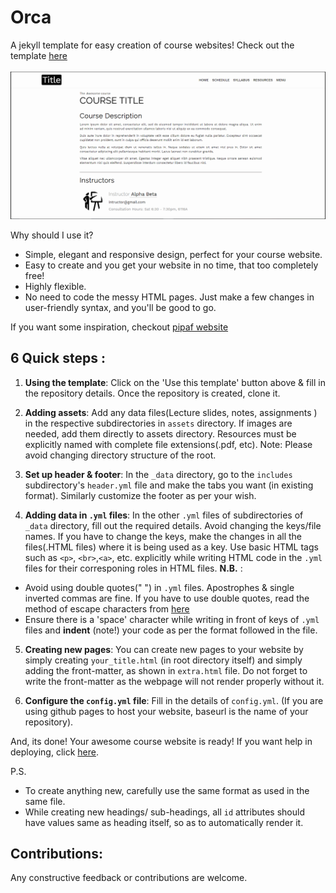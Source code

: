 # Orca
A jekyll template for easy creation of course websites! Check out the template [here][website] 
<br><br>
![alt text](assets/orca.jpg)


Why should I use it?

* Simple, elegant and responsive design, perfect for your course website.
* Easy to create and you get your website in no time, that too completely free!
* Highly flexible.
* No need to code the messy HTML pages. Just make a few changes in user-friendly syntax, and you'll be good to go.

If you want some inspiration, checkout [pipaf website][pipaf]

## 6 Quick steps :

1. **Using the template**: Click on the 'Use this template' button above & fill in the repository details. Once the repository is created, clone it.  

2. **Adding assets**: Add any data files(Lecture slides, notes, assignments ) in the respective subdirectories in `assets` directory. If images are needed, add them directly to assets directory. 
Resources must be explicitly named with complete file extensions(.pdf, etc).
Note: Please avoid changing directory structure of the root.

3. **Set up header & footer**: In the `_data` directory, go to the `includes` subdirectory's `header.yml` file and make the tabs you want (in existing format). Similarly customize the footer as per your wish.

4. **Adding data in `.yml` files**: In the other `.yml` files of subdirectories of `_data` directory, fill out the required details. Avoid changing the keys/file names. If you have to change the keys, make the changes in all the files(.HTML files) where it is being used as a key.
Use basic HTML tags such as `<p>`, `<br>`,`<a>`, etc. explicitly while writing HTML code in the `.yml` files for their corresponing roles in HTML files.
**N.B.** :
* Avoid using double quotes(" ") in `.yml` files. Apostrophes & single inverted commas are fine. If you have to use double quotes, read the method of escape characters from [here][jekyll-qoutes]
* Ensure there is a 'space' character while writing in front of keys of `.yml` files and **indent** (note!) your code as per the format followed in the file.

5. **Creating new pages**: You can create new pages to your website by simply creating `your_title.html` (in root directory itself) and simply adding the front-matter, as shown in `extra.html` file. Do not forget to write the front-matter as the webpage will not render properly without it.

6. **Configure the `config.yml` file**: Fill in the details of `config.yml`. (If you are using github pages to host your website, baseurl is the name of your repository).


And, its done! Your awesome course website is ready! If you want help in deploying, click [here][deploy].

P.S.
* To create anything new, carefully use the same format as used in the same file.
* While creating new headings/ sub-headings, all `id` attributes should have values same as heading itself, so as to automatically render it.

## Contributions:
Any constructive feedback or contributions are welcome.

[jekyll-qoutes]: https://talk.jekyllrb.com/t/how-to-use-single-quote-and-double-quote-as-part-of-title-without-escaping/2705
[website]: https://atharva-chandak.github.io/orca_web_template/

[pipaf]: https://p-paf.github.io/
[deploy]: https://jekyllrb.com/docs/deployment/third-party/